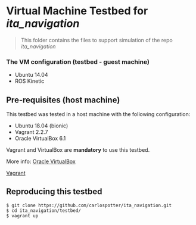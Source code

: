 # Virtual Machine Testbed for *ita_navigation*

> This folder contains the files to support simulation of the repo *ita_navigation*

### The VM configuration (testbed - guest machine)

- Ubuntu 14.04
- ROS Kinetic

## Pre-requisites (host machine)

This testbed was tested in a host machine with the following configuration:

- Ubuntu 18.04 (bionic)
- Vagrant 2.2.7 
- Oracle VirtualBox 6.1

Vagrant and VirtualBox are **mandatory** to use this testbed.

More info:
[Oracle VirtualBox](https://virtualbox.org/wiki/Downloads)

[Vagrant](https://www.vagrantup.com/downloads.html)

## Reproducing this testbed

```
$ git clone https://github.com/carlospotter/ita_navigation.git
$ cd ita_navigation/testbed/
$ vagrant up
```
